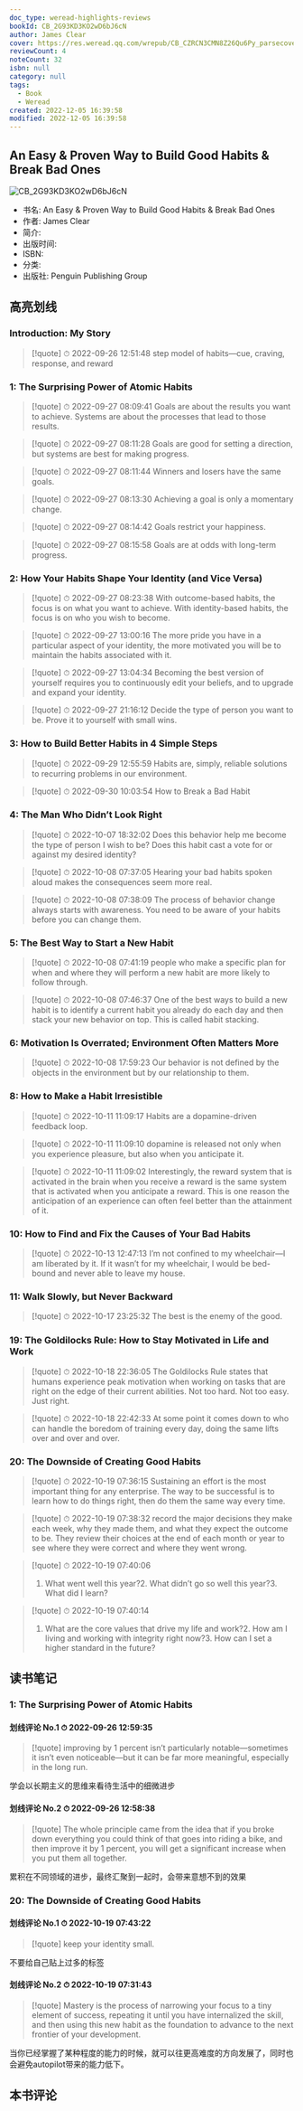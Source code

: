 ```yaml
---
doc_type: weread-highlights-reviews
bookId: CB_2G93KD3KO2wD6bJ6cN
author: James Clear
cover: https://res.weread.qq.com/wrepub/CB_CZRCN3CMN8Z26Qu6Py_parsecover
reviewCount: 4
noteCount: 32
isbn: null
category: null
tags:
  - Book
  - Weread
created: 2022-12-05 16:39:58
modified: 2022-12-05 16:39:58
---
```


## An Easy & Proven Way to Build Good Habits & Break Bad Ones

![CB_2G93KD3KO2wD6bJ6cN](https://res.weread.qq.com/wrepub/CB_CZRCN3CMN8Z26Qu6Py_parsecover)
- 书名: An Easy & Proven Way to Build Good Habits & Break Bad Ones
- 作者: James Clear
- 简介: 
- 出版时间: 
- ISBN: 
- 分类: 
- 出版社: Penguin Publishing Group

## 高亮划线

### Introduction: My Story


> [!quote] ⏱ 2022-09-26 12:51:48
> step model of habits—cue, craving, response, and reward
 


### 1: The Surprising Power of Atomic Habits

 


> [!quote] ⏱ 2022-09-27 08:09:41
> Goals are about the results you want to achieve. Systems are about the processes that lead to those results.
 


> [!quote] ⏱ 2022-09-27 08:11:28
> Goals are good for setting a direction, but systems are best for making progress.
 


> [!quote] ⏱ 2022-09-27 08:11:44
> Winners and losers have the same goals.
 


> [!quote] ⏱ 2022-09-27 08:13:30
> Achieving a goal is only a momentary change.
 


> [!quote] ⏱ 2022-09-27 08:14:42
> Goals restrict your happiness.
 


> [!quote] ⏱ 2022-09-27 08:15:58
> Goals are at odds with long-term progress.
 


### 2: How Your Habits Shape Your Identity (and Vice Versa)


> [!quote] ⏱ 2022-09-27 08:23:38
> With outcome-based habits, the focus is on what you want to achieve. With identity-based habits, the focus is on who you wish to become.
 


> [!quote] ⏱ 2022-09-27 13:00:16
> The more pride you have in a particular aspect of your identity, the more motivated you will be to maintain the habits associated with it.
 


> [!quote] ⏱ 2022-09-27 13:04:34
> Becoming the best version of yourself requires you to continuously edit your beliefs, and to upgrade and expand your identity.
 


> [!quote] ⏱ 2022-09-27 21:16:12
> Decide the type of person you want to be. 				 				 					Prove it to yourself with small wins.
 


### 3: How to Build Better Habits in 4 Simple Steps


> [!quote] ⏱ 2022-09-29 12:55:59
> Habits are, simply, reliable solutions to recurring problems in our environment.
 


> [!quote] ⏱ 2022-09-30 10:03:54
> How to Break a Bad Habit
 


### 4: The Man Who Didn’t Look Right


> [!quote] ⏱ 2022-10-07 18:32:02
> Does this behavior help me become the type of person I wish to be? Does this habit cast a vote for or against my desired identity?
 


> [!quote] ⏱ 2022-10-08 07:37:05
> Hearing your bad habits spoken aloud makes the consequences seem more real.
 


> [!quote] ⏱ 2022-10-08 07:38:09
> The process of behavior change always starts with awareness. You need to be aware of your habits before you can change them.
 


### 5: The Best Way to Start a New Habit


> [!quote] ⏱ 2022-10-08 07:41:19
> people who make a specific plan for when ﻿and where they will perform a new habit are more likely to follow through. 
 


> [!quote] ⏱ 2022-10-08 07:46:37
> One of the best ways to build a new habit is to identify a current habit you already do each day and then stack your new behavior on top. This is called habit stacking.
 


### 6: Motivation Is Overrated; Environment Often Matters More


> [!quote] ⏱ 2022-10-08 17:59:23
> Our behavior is not defined by the objects in the environment but by our relationship to them. 
 


### 8: How to Make a Habit Irresistible


> [!quote] ⏱ 2022-10-11 11:09:17
> Habits are a dopamine-driven feedback loop.
 


> [!quote] ⏱ 2022-10-11 11:09:10
> dopamine is released not only when you experience pleasure, but also when you anticipate it.
 


> [!quote] ⏱ 2022-10-11 11:09:02
> Interestingly, the reward system that is activated in the brain when you receive a reward is the same system that is activated when you anticipate a reward. This is one reason the anticipation of an experience can often feel better than the attainment of it. 
 


### 10: How to Find and Fix the Causes of Your Bad Habits


> [!quote] ⏱ 2022-10-13 12:47:13
> I’m not confined to my wheelchair—I am liberated by it. If it wasn’t for my wheelchair, I would be bed-bound and never able to leave my house.
 


### 11: Walk Slowly, but Never Backward


> [!quote] ⏱ 2022-10-17 23:25:32
> The best is the enemy of the good.
 


### 19: The Goldilocks Rule: How to Stay Motivated in Life and Work


> [!quote] ⏱ 2022-10-18 22:36:05
> The Goldilocks Rule states that humans experience peak motivation when working on tasks that are right on the edge of their current abilities. Not too hard. Not too easy. Just right.
 


> [!quote] ⏱ 2022-10-18 22:42:33
> At some point it comes down to who can handle the boredom of training every day, doing the same lifts over and over and over.
 


### 20: The Downside of Creating Good Habits

 


> [!quote] ⏱ 2022-10-19 07:36:15
> Sustaining an effort is the most important thing for any enterprise. The way to be successful is to learn how to do things right, then do them the same way every time.
 


> [!quote] ⏱ 2022-10-19 07:38:32
> record the major decisions they make each week, why they made them, and what they expect the outcome to be. They review their choices at the end of each month or year to see where they were correct and where they went wrong.
 


> [!quote] ⏱ 2022-10-19 07:40:06
> 1.  ﻿What went well this year?2.  What didn’t go so well this year?3.  What did I learn?
 


> [!quote] ⏱ 2022-10-19 07:40:14
> 1.  What are the core values that drive my life and work?2.  How am I living and working with integrity right now?3.  How can I set a higher standard in the future?
 



## 读书笔记


### 1: The Surprising Power of Atomic Habits

#### 划线评论 No.1 ⏱ 2022-09-26 12:59:35

> [!quote]
> improving by 1 percent isn’t particularly notable—sometimes it isn’t even noticeable—but it can be far more meaningful, especially in the long run.

学会以长期主义的思维来看待生活中的细微进步

#### 划线评论 No.2 ⏱ 2022-09-26 12:58:38

> [!quote]
> The whole principle came from the idea that if you broke down everything you ﻿could think of that goes into riding a bike, and then improve it by 1 percent, you will get a significant increase when you put them all together.

累积在不同领域的进步，最终汇聚到一起时，会带来意想不到的效果
 



### 20: The Downside of Creating Good Habits

#### 划线评论 No.1 ⏱ 2022-10-19 07:43:22

> [!quote]
> keep your identity small.

不要给自己贴上过多的标签

#### 划线评论 No.2 ⏱ 2022-10-19 07:31:43

> [!quote]
> Mastery is the process of narrowing your focus to a tiny element of success, repeating it until you have internalized the skill, and then using this new habit as the foundation to advance to the next frontier of your development. 

当你已经掌握了某种程度的能力的时候，就可以往更高难度的方向发展了，同时也会避免autopilot带来的能力低下。
 



## 本书评论


